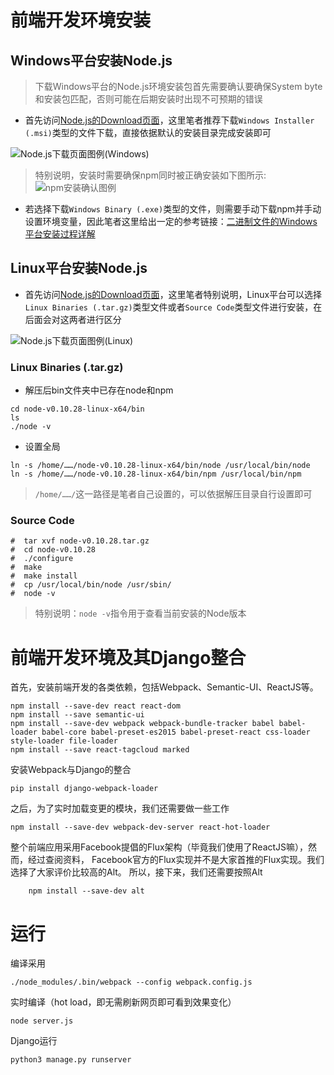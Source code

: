 # 前端开发环境安装 #

## Windows平台安装Node.js ##

> 下载Windows平台的Node.js环境安装包首先需要确认要确保System byte和安装包匹配，否则可能在后期安装时出现不可预期的错误

+ 首先访问[Node.js的Download页面](https://nodejs.org/en/download/)，这里笔者推荐下载`Windows Installer (.msi)`类型的文件下载，直接依据默认的安装目录完成安装即可

![Node.js下载页面图例(Windows)](https://raw.githubusercontent.com/bugphobia/XuebaOnline/master/documents/Alpha%20Version/Picture%20Environment/Nodejs下载页面.png)

> 特别说明，安装时需要确保npm同时被正确安装如下图所示:
![npm安装确认图例](https://raw.githubusercontent.com/bugphobia/XuebaOnline/master/documents/Alpha%20Version/Picture%20Environment/npm安装确定页面.png)

+ 若选择下载`Windows Binary (.exe)`类型的文件，则需要手动下载npm并手动设置环境变量，因此笔者这里给出一定的参考链接：[二进制文件的Windows平台安装过程详解](http://blog.csdn.net/bushizhuanjia/article/details/7915017)

## Linux平台安装Node.js ##

+ 首先访问[Node.js的Download页面](https://nodejs.org/en/download/)，这里笔者特别说明，Linux平台可以选择`Linux Binaries (.tar.gz)`类型文件或者`Source Code`类型文件进行安装，在后面会对这两者进行区分

![Node.js下载页面图例(Linux)](https://raw.githubusercontent.com/bugphobia/XuebaOnline/master/documents/Alpha%20Version/Picture%20Environment/Linux平台安装说明.png)

### Linux Binaries (.tar.gz) ###

+ 解压后bin文件夹中已存在node和npm
```
cd node-v0.10.28-linux-x64/bin
ls
./node -v
```

+ 设置全局
```
ln -s /home/……/node-v0.10.28-linux-x64/bin/node /usr/local/bin/node
ln -s /home/……/node-v0.10.28-linux-x64/bin/npm /usr/local/bin/npm
```
> `/home/……/`这一路径是笔者自己设置的，可以依据解压目录自行设置即可

### Source Code ###
```
#  tar xvf node-v0.10.28.tar.gz 
#  cd node-v0.10.28 
#  ./configure 
#  make 
#  make install 
#  cp /usr/local/bin/node /usr/sbin/ 
#  node -v 
```
> 特别说明：`node -v`指令用于查看当前安装的Node版本

# 前端开发环境及其Django整合 #
首先，安装前端开发的各类依赖，包括Webpack、Semantic-UI、ReactJS等。
```
npm install --save-dev react react-dom
npm install --save semantic-ui
npm install --save-dev webpack webpack-bundle-tracker babel babel-loader babel-core babel-preset-es2015 babel-preset-react css-loader style-loader file-loader 
npm install --save react-tagcloud marked
```
安装Webpack与Django的整合
```
pip install django-webpack-loader
```
之后，为了实时加载变更的模块，我们还需要做一些工作
```
npm install --save-dev webpack-dev-server react-hot-loader
```
整个前端应用采用Facebook提倡的Flux架构（毕竟我们使用了ReactJS嘛），然而，经过查阅资料，
Facebook官方的Flux实现并不是大家首推的Flux实现。我们选择了大家评价比较高的Alt。
所以，接下来，我们还需要按照Alt
```
    npm install --save-dev alt
```
# 运行 #
编译采用
```
./node_modules/.bin/webpack --config webpack.config.js
```
实时编译（hot load，即无需刷新网页即可看到效果变化）
```
node server.js
```
Django运行
```
python3 manage.py runserver
```
